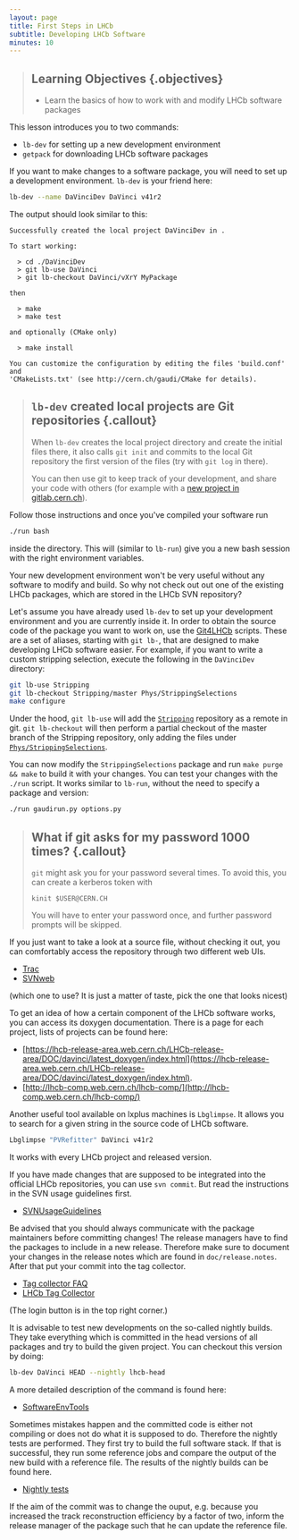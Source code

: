```yaml
---
layout: page
title: First Steps in LHCb
subtitle: Developing LHCb Software
minutes: 10
---
```


> ## Learning Objectives {.objectives}
> * Learn the basics of how to work with and modify LHCb software packages

This lesson introduces you to two commands:

 - `lb-dev` for setting up a new development environment
 - `getpack` for downloading LHCb software packages

If you want to make changes to a software package, you will need to set up a development environment. `lb-dev` is your friend here:

```bash
lb-dev --name DaVinciDev DaVinci v41r2
```

The output should look similar to this:

```
Successfully created the local project DaVinciDev in .

To start working:

  > cd ./DaVinciDev
  > git lb-use DaVinci
  > git lb-checkout DaVinci/vXrY MyPackage

then

  > make
  > make test

and optionally (CMake only)

  > make install

You can customize the configuration by editing the files 'build.conf' and
'CMakeLists.txt' (see http://cern.ch/gaudi/CMake for details).
```

> ## `lb-dev` created local projects are Git repositories {.callout}
> When `lb-dev` creates the local project directory and create the initial files
> there, it also calls `git init` and commits to the local Git repository the
> first version of the files (try with `git log` in there).
>
> You can then use git to keep track of your development, and share your code
> with others (for example with a [new project in gitlab.cern.ch](https://gitlab.cern.ch/projects/new)).

Follow those instructions and once you've compiled your software run

```bash
./run bash
```

inside the directory. This will (similar to `lb-run`) give you a new bash session with the right environment variables.

Your new development environment won't be very useful without any software to modify and build.
So why not check out out one of the existing LHCb packages, which are stored in the LHCb SVN repository?

Let's assume you have already used `lb-dev` to set up your development environment and you are currently inside it.
In order to obtain the source code of the package you want to work on, use the [Git4LHCb](https://twiki.cern.ch/twiki/bin/view/LHCb/Git4LHCb) scripts.
These are a set of aliases, starting with `git lb-`, that are designed to make developing LHCb software easier.
For example, if you want to write a custom stripping selection, execute the following in the `DaVinciDev` directory:

```bash
git lb-use Stripping
git lb-checkout Stripping/master Phys/StrippingSelections
make configure
```

Under the hood, `git lb-use` will add the [`Stripping`](https://gitlab.cern.ch/lhcb/Stripping) repository as a remote in git.
`git lb-checkout` will then perform a partial checkout of the master branch of the Stripping repository, only adding the files under [`Phys/StrippingSelections`](https://gitlab.cern.ch/lhcb/Stripping/tree/master/Phys/StrippingSelections).

You can now modify the `StrippingSelections` package and run `make purge && make` to build it with your changes.
You can test your changes with the `./run` script.
It works similar to `lb-run`, without the need to specify a package and version:
```bash
./run gaudirun.py options.py
```

> ## What if git asks for my password 1000 times? {.callout}
> `git` might ask you for your password several times.
> To avoid this, you can create a kerberos token with
> ```
> kinit $USER@CERN.CH
> ```
> You will have to enter your password once, and further password prompts will be skipped.

If you just want to take a look at a source file, without checking it out, you can comfortably access the repository through two different web UIs.

 * [Trac](https://svnweb.cern.ch/trac/lhcb/)
 * [SVNweb](http://svnweb.cern.ch/world/wsvn/lhcb)

(which one to use? It is just a matter of taste, pick the one that looks nicest)

To get an idea of how a certain component of the LHCb software works, you can access its doxygen documentation.
There is a page for each project, lists of projects can be found here:

 * [https://lhcb-release-area.web.cern.ch/LHCb-release-area/DOC/davinci/latest_doxygen/index.html](https://lhcb-release-area.web.cern.ch/LHCb-release-area/DOC/davinci/latest_doxygen/index.html).
 * [http://lhcb-comp.web.cern.ch/lhcb-comp/](http://lhcb-comp.web.cern.ch/lhcb-comp/)

Another useful tool available on lxplus machines is `Lbglimpse`. It allows you to search for a given string in the source code of LHCb software.
```bash
Lbglimpse "PVRefitter" DaVinci v41r2
```
It works with every LHCb project and released version.

If you have made changes that are supposed to be integrated into the official LHCb repositories, you can use `svn commit`.
But read the instructions in the SVN usage guidelines first.

 * [SVNUsageGuidelines](https://twiki.cern.ch/twiki/bin/view/LHCb/SVNUsageGuidelines)

Be advised that you should always communicate with the package maintainers before committing changes!
The release managers have to find the packages to include in a new release. Therefore make sure
to document your changes in the release notes which are found in `doc/release.notes`.
After that put your commit into the tag collector.

 * [Tag collector FAQ](https://twiki.cern.ch/twiki/bin/view/LHCb/FAQ/TagCollectorFAQ)
 * [LHCb Tag Collector](https://lhcb-tag-collector.web.cern.ch/lhcb-tag-collector/index.html)

(The login button is in the top right corner.)

It is advisable to test new developments on the so-called nightly builds.
They take everything which is committed in the head versions of all packages
and try to build the given project.
You can checkout this version by doing:
```bash
lb-dev DaVinci HEAD --nightly lhcb-head 
```
A more detailed description of the command is found here:

 * [SoftwareEnvTools](https://twiki.cern.ch/twiki/bin/view/LHCb/SoftwareEnvTools)

Sometimes mistakes happen and the committed code is either not compiling or does not do what it is supposed to do.
Therefore the nightly tests are performed. They first try to build the full software stack.
If that is successful, they run some reference jobs and compare the output of the new build with a reference file.
The results of the nightly builds can be found here.

* [Nightly tests](https://buildlhcb.cern.ch/nightlies/)

If the aim of the commit was to change the ouput, e.g. because you increased the
track reconstruction efficiency by a factor of two, inform the release manager of the package
such that he can update the reference file.


